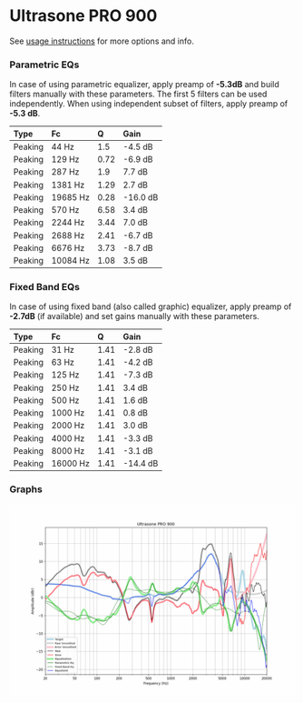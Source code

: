 # Ultrasone PRO 900
See [usage instructions](https://github.com/jaakkopasanen/AutoEq#usage) for more options and info.

### Parametric EQs
In case of using parametric equalizer, apply preamp of **-5.3dB** and build filters manually
with these parameters. The first 5 filters can be used independently.
When using independent subset of filters, apply preamp of **-5.3 dB**.

| Type    | Fc       |    Q | Gain     |
|:--------|:---------|:-----|:---------|
| Peaking | 44 Hz    | 1.5  | -4.5 dB  |
| Peaking | 129 Hz   | 0.72 | -6.9 dB  |
| Peaking | 287 Hz   | 1.9  | 7.7 dB   |
| Peaking | 1381 Hz  | 1.29 | 2.7 dB   |
| Peaking | 19685 Hz | 0.28 | -16.0 dB |
| Peaking | 570 Hz   | 6.58 | 3.4 dB   |
| Peaking | 2244 Hz  | 3.44 | 7.0 dB   |
| Peaking | 2688 Hz  | 2.41 | -6.7 dB  |
| Peaking | 6676 Hz  | 3.73 | -8.7 dB  |
| Peaking | 10084 Hz | 1.08 | 3.5 dB   |

### Fixed Band EQs
In case of using fixed band (also called graphic) equalizer, apply preamp of **-2.7dB**
(if available) and set gains manually with these parameters.

| Type    | Fc       |    Q | Gain     |
|:--------|:---------|:-----|:---------|
| Peaking | 31 Hz    | 1.41 | -2.8 dB  |
| Peaking | 63 Hz    | 1.41 | -4.2 dB  |
| Peaking | 125 Hz   | 1.41 | -7.3 dB  |
| Peaking | 250 Hz   | 1.41 | 3.4 dB   |
| Peaking | 500 Hz   | 1.41 | 1.6 dB   |
| Peaking | 1000 Hz  | 1.41 | 0.8 dB   |
| Peaking | 2000 Hz  | 1.41 | 3.0 dB   |
| Peaking | 4000 Hz  | 1.41 | -3.3 dB  |
| Peaking | 8000 Hz  | 1.41 | -3.1 dB  |
| Peaking | 16000 Hz | 1.41 | -14.4 dB |

### Graphs
![](./Ultrasone%20PRO%20900.png)